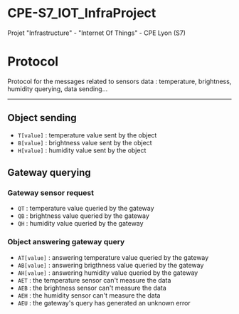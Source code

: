 # CPE-S7_IOT_InfraProject
Projet "Infrastructure" - "Internet Of Things" - CPE Lyon (S7)


# Protocol

Protocol for the messages related to sensors data : temperature, brightness, humidity querying, data sending...

________________________________________________
## Object sending
- `T[value]` : temperature value sent by the object
- `B[value]` : brightness value sent by the object
- `H[value]` : humidity value sent by the object

## Gateway querying
### Gateway sensor request
- `QT` : temperature value queried by the gateway
- `QB` : brightness value queried  by the gateway
- `QH` : humidity value queried  by the gateway

###  Object answering gateway query
- `AT[value]` : answering temperature value queried by the gateway
- `AB[value]` : answering brigthness value queried by the gateway
- `AH[value]` : answering humidity value queried by the gateway
- `AET` : the temperature sensor can't measure the data
- `AEB` : the brightness sensor can't measure the data
- `AEH` : the humidity sensor can't measure the data
- `AEU` : the gateway's query has generated an unknown error

